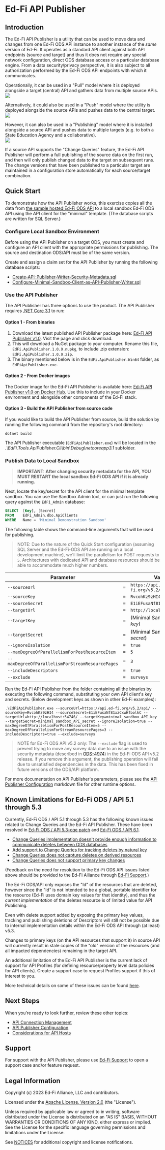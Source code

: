 # Ed-Fi API Publisher

## Introduction
The Ed-Fi API Publisher is a utility that can be used to move data and changes from one Ed-Fi ODS API instance to another instance of the _same_ version of Ed-Fi. It operates as a standard API client against both API endpoints (source and target) and thus it does not require any special network configuration, direct ODS database access or a particular database engine. From a data security/privacy perspective, it is also subject to all authorization performed by the Ed-Fi ODS API endpoints with which it communicates.

Operationally, it can be used in a "Pull" model where it is deployed alongside a target (central) API and gathers data from multiple source APIs.
<br/>
![](images/pull-central.png)

Alternatively, it could also be used in a "Push" model where the utility is deployed alongside the source APIs and pushes data to the central target.
<br/>
![](images/push-central.png)

However, it can also be used in a "Publishing" model where it is installed alongside a source API and pushes data to multiple targets (e.g. to both a State Education Agency and a collaborative).
<br/>
![](images/publish.png)

If a source API supports the "Change Queries" feature, the Ed-Fi API Publisher will perform a full publishing of the source data on the first run, and then will only publish changed data to the target on subsequent runs. The change versions that have been published to a particular target are maintained in a configuration store automatically for each source/target combination.

## Quick Start

To demonstrate how the API Publisher works, this exercise copies all the data from [the sample hosted Ed-Fi ODS API](https://api.ed-fi.org) to a local sandbox Ed-Fi ODS API using the API client for the "minimal" template. (The database scripts are written for SQL Server.)

### Configure Local Sandbox Environment

Before using the API Publisher on a target ODS, you must create and configure an API client with the appropriate permissions for publishing.  The source and destination ODS/API must be of the same version.

Create and assign a claim set for the API Publisher by running the following database scripts:
  * [Create-API-Publisher-Writer-Security-Metadata.sql](eng/Create-API-Publisher-Writer-Security-Metadata.sql)
  * [Configure-Minimal-Sandbox-Client-as-API-Publisher-Writer.sql](eng/Configure-Minimal-Sandbox-Client-as-API-Publisher-Writer.sql)

### Use the API Publisher

The API Publisher has three options to use the product.  The API Publisher requires [.NET Core 3.1](https://dotnet.microsoft.com/en-us/download/dotnet/3.1) to run:

#### Option 1 - From binaries

 1. Download the latest published API Publisher package here:  [Ed-Fi API Publisher v1.0](https://dev.azure.com/ed-fi-alliance/Ed-Fi-Alliance-OSS/_artifacts/feed/EdFi/NuGet/EdFi.ApiPublisher/overview/1.0.0).  Visit the page and click download.
 2. This will download a NuGet package to your computer.  Rename this file, `EdFi.ApiPublisher.1.0.0.nupkg`, to include .zip extension: `EdFi.ApiPublisher.1.0.0.zip`.
 3. The binary mentioned below is in the `EdFi.ApiPublisher.Win64` folder, as `EdFiApiPublisher.exe`.

#### Option 2 - From Docker images

The Docker image for the Ed-Fi API Publisher is available here: [Ed-Fi API Publisher v1.0 on Docker Hub](https://hub.docker.com/layers/edfialliance/ods-api-publisher/v1.0.0/images/sha256-4930ca34fbc71dee2fbbec09c904f980d86db536e0486f713fd03341ea5854d5?context=explore).  Use this to include in your Docker environment and alongside other components of the Ed-Fi stack.

#### Option 3 - Build the API Publisher from source code

If you would like to build the API Publisher from source, build the solution by running the following command from the repository's root directory:

`dotnet build`

The API Publisher executable (`EdFiApiPublisher.exe`) will be located in the _.\EdFi.Tools.ApiPublisher.Cli\bin\Debug\netcoreapp3.1_ subfolder.

### Publish Data to Local Sandbox

> **IMPORTANT: After changing security metadata for the API, YOU MUST RESTART the local sandbox Ed-Fi ODS API if it is already running.**

Next, locate the key/secret for the API client for the minimal template sandbox. You can use the Sandbox Admin tool, or can just run the following query against the `EdFi_Admin` database:

```sql
SELECT  [Key], [Secret]
FROM    EdFi_Admin.dbo.ApiClients
WHERE   Name = 'Minimal Demonstration Sandbox'
```

The following table shows the command-line arguments that will be used for publishing.

> NOTE: Due to the nature of the Quick Start configuration (assuming SQL Server and the Ed-Fi-ODS API are running on a local development machine), we'll limit the parallelism for POST requests to `5`. Architectures with dedicated API and database resources should be able to accommodate much higher numbers.

| Parameter                                        |     | Value                             |
| ------------------------------------------------ | --- | --------------------------------- |
| `--sourceUrl`                                    | `=` | `https://api.ed-fi.org/v5.2/api/` |
| `--sourceKey`                                    | `=` | `RvcohKz9zHI4`                    |
| `--sourceSecret`                                 | `=` | `E1iEFusaNf81xzCxwHfbolkC`        |
| `--targetUrl`                                    | `=` | `http://localhost:54746/`         |
| `--targetKey`                                    | `=` | (Minimal Sandbox API _key_)       |
| `--targetSecret`                                 | `=` | (Minimal Sandbox API _secret_)    |
| `--ignoreIsolation`                              | `=` | `true`                            |
| `--maxDegreeOfParallelismForPostResourceItem`    | `=` | `5`                               |
| `--maxDegreeOfParallelismForStreamResourcePages` | `=` | `3`                               |
| `--includeDescriptors`                           | `=` | `true`                            |
| `--exclude`                                      | `=` | `surveys`                         |

Run the Ed-Fi API Publisher from the folder containing all the binaries by executing the following command, substituting your own API client's key and secrets.  (Below development keys as shown in other Ed-Fi examples):
```
.\EdFiApiPublisher.exe --sourceUrl=https://api.ed-fi.org/v5.2/api/ --sourceKey=RvcohKz9zHI4 --sourceSecret=E1iEFusaNf81xzCxwHfbolkC --targetUrl=http://localhost:54746/ --targetKey=minimal_sandbox_API_key --targetSecret=minimal_sandbox_API_secret --ignoreIsolation=true --maxDegreeOfParallelismForPostResourceItem=5 --maxDegreeOfParallelismForStreamResourcePages=3 --includeDescriptors=true --exclude=surveys
```
> NOTE for Ed-Fi ODS API v5.2 only: The `--exclude` flag is used to prevent trying to move any survey data due to an issue with the security metadata (described in [ODS-4974](https://tracker.ed-fi.org/browse/ODS-4974)) in the Ed-Fi ODS API v5.2 release. If you remove this argument, the publishing operation will fail due to unsatisfied dependencies in the data.  This has been fixed in future versions of the ODS/API platform.

For more documentation on API Publisher's parameters, please see the [API Publisher Configuration](docs/API-Publisher-Configuration.md) markdown file for other runtime options.

## Known Limitations for Ed-Fi ODS / API 5.1 through 5.3

Currently, Ed-Fi ODS / API 5.1 through 5.3 has the following known issues related to Change Queries and the Ed-Fi API Publisher.  These have been resolved in [Ed-Fi ODS / API 5.3-cqe patch](https://techdocs.ed-fi.org/display/EFTD/Change+Query+Enhancements) and [Ed-Fi ODS / API 6.1](https://techdocs.ed-fi.org/pages/viewpage.action?pageId=138642238).

* [Change Queries implementation doesn't provide enough information to communicate deletes between ODS databases](https://tracker.ed-fi.org/browse/ODS-3672)
* [Add support to Change Queries for tracking deletes by natural key](https://tracker.ed-fi.org/browse/ODS-4423)
* [Change Queries does not capture deletes on derived resources](https://tracker.ed-fi.org/browse/ODS-4087)
* [Change Queries does not support primary key changes](https://tracker.ed-fi.org/browse/ODS-5005)

(Feedback on the need for resolution to the Ed-Fi ODS API issues listed above should be provided to the Ed-Fi Alliance through [Ed-Fi Support](https://support.ed-fi.org/).)

The Ed-Fi ODS/API only exposes the "Id" of the resources that are deleted, however since the "Id" is not intended to be a global, portable identifier for the resource (Ed-Fi uses domain key values for that identity), and thus the _current implementation_ of the deletes resource is of limited value for API Publishing.

Even with delete support added by exposing the primary key values, tracking and publishing deletions of Descriptors will still not be possible due to internal implementation details within the Ed-Fi ODS API through (at least) v5.3.

Changes to primary keys (on the API resources that support it) in source API will currently result in stale copies of the "old" version of the resources (and all impacted dependencies) remaining in the target API. 

An additional limitation of the Ed-Fi API Publisher is the current lack of support for API Profiles (for defining resource/property level data policies for API clients). Create a support case to request Profiles support if this of interest to you.

More technical details on some of these issues can be found [here](docs/Known-Issues-Details.md).

## Next Steps

When you're ready to look further, review these other topics:

* [API Connection Management](docs/API-Connection-Management.md)
* [API Publisher Configuration](docs/API-Publisher-Configuration.md)
* [Considerations for API Hosts](docs/Considerations-for-API-Hosts.md)

## Support

For support with the API Publisher, please use [Ed-Fi Support](https://support.ed-fi.org/) to open a support case and/or feature request.

## Legal Information

Copyright (c) 2023 Ed-Fi Alliance, LLC and contributors.

Licensed under the [Apache License, Version 2.0](LICENSE) (the "License").

Unless required by applicable law or agreed to in writing, software distributed
under the License is distributed on an "AS IS" BASIS, WITHOUT WARRANTIES OR
CONDITIONS OF ANY KIND, either express or implied. See the License for the
specific language governing permissions and limitations under the License.

See [NOTICES](NOTICES.md) for additional copyright and license notifications.
